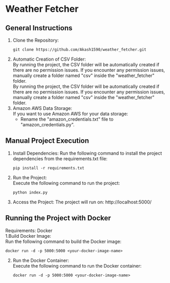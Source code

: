 # Weather Fetcher

## General Instructions

1. Clone the Repository:
   ```shell
   git clone https://github.com/Akash1590/weather_fetcher.git
2. Automatic Creation of CSV Folder:  
  By running the project, the CSV folder will be automatically created if there are no permission issues.
  If you encounter any permission issues, manually create a folder named "csv" inside the "weather_fetcher" folder.  
  By running the project, the CSV folder will be automatically created if there are no permission issues.
  If you encounter any permission issues, manually create a folder named "csv" inside the "weather_fetcher" folder.
3. Amazon AWS Data Storage:  
   If you want to use Amazon AWS for your data storage:  
   - Rename the "amazon_credentials.txt" file to "amazon_credentials.py".


## Manual Project Execution  
1. Install Dependencies:
Run the following command to install the project dependencies from the requirements.txt file:
   ```shell 
   pip install -r requirements.txt
   ```
2. Run the Project:  
   Execute the following command to run the project:
   ```shell 
   python index.py
   ```
3. Access the Project:
   The project will run on: http://localhost:5000/
   
## Running the Project with Docker
Requirements: Docker  
1.Build Docker Image:  
  Run the following command to build the Docker image:
  ```shell
  docker run -d -p 5000:5000 <your-docker-image-name>
  ```
2. Run the Docker Container:  
   Execute the following command to run the Docker container:
   ```shell
   docker run -d -p 5000:5000 <your-docker-image-name>
   ```
   




